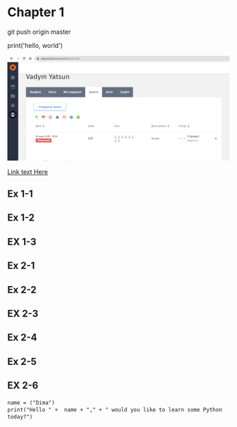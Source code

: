 # Chapter 1
git push origin master

print('hello, world')

![attedees](2022-08-16_13h36_36.png)

[Link text Here](https://www.google.com/)

## Ex 1-1

## Ex 1-2

## EX 1-3

## Ex 2-1

## Ex 2-2

## EX 2-3

## Ex 2-4

## Ex 2-5

## EX 2-6
```
name = ("Dima")
print("Hello " +  name + "," + " would you like to learn some Python today?")
```




